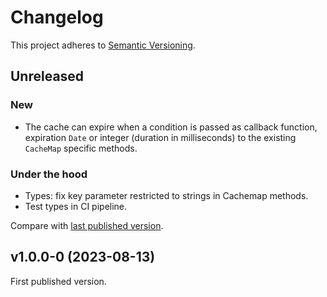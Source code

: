 # Changelog

This project adheres to [Semantic Versioning](https://semver.org/spec/v2.0.0.html).

## Unreleased

### New

- The cache can expire when a condition is passed as callback function, expiration `Date` or integer (duration in milliseconds) to the existing `CacheMap` specific methods.

### Under the hood

- Types: fix key parameter restricted to strings in Cachemap methods.
- Test types in CI pipeline.

Compare with [last published version](https://github.com/meduzen/cachemap/compare/v1.0.0-0...main).

## v1.0.0-0 (2023-08-13)

First published version.
